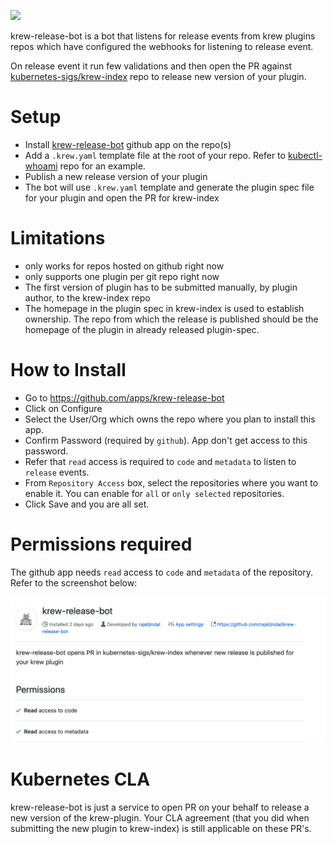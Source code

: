 <a href="https://github.com/rajatjindal/krew-release-bot"><img src="https://github.com/krew-release-bot.png" width="100"></a><span width="10px">

krew-release-bot is a bot that listens for release events from krew plugins repos which have configured the webhooks for listening to release event.

On release event it run few validations and then open the PR against [kubernetes-sigs/krew-index](https://kubernetes-sigs/krew-index) repo to release new version of your plugin.

# Setup

- Install [krew-release-bot](https://github.com/apps/krew-release-bot) github app on the repo(s)
- Add a `.krew.yaml` template file at the root of your repo. Refer to [kubectl-whoami](https://github.com/rajatjindal/kubectl-whoami) repo for an example.
- Publish a new release version of your plugin
- The bot will use `.krew.yaml` template and generate the plugin spec file for your plugin and open the PR for krew-index

# Limitations
- only works for repos hosted on github right now
- only supports one plugin per git repo right now
- The first version of plugin has to be submitted manually, by plugin author, to the krew-index repo
- The homepage in the plugin spec in krew-index is used to establish ownership. The repo from which the release is published should be the homepage of the plugin in already released plugin-spec.

# How to Install

- Go to https://github.com/apps/krew-release-bot
- Click on Configure
- Select the User/Org which owns the repo where you plan to install this app.
- Confirm Password (required by `github`). App don't get access to this password.
- Refer that `read` access is required to `code` and `metadata` to listen to `release` events.
- From `Repository Access` box, select the repositories where you want to enable it. You can enable for `all` or `only selected` repositories.
- Click Save and you are all set.

# Permissions required

The github app needs `read` access to `code` and `metadata` of the repository. Refer to the screenshot below:

![Permissions](docs/permissions.png)

# Kubernetes CLA

krew-release-bot is just a service to open PR on your behalf to release a new version of the krew-plugin. Your CLA agreement (that you did when submitting the new plugin to krew-index) is still applicable on these PR's. 
